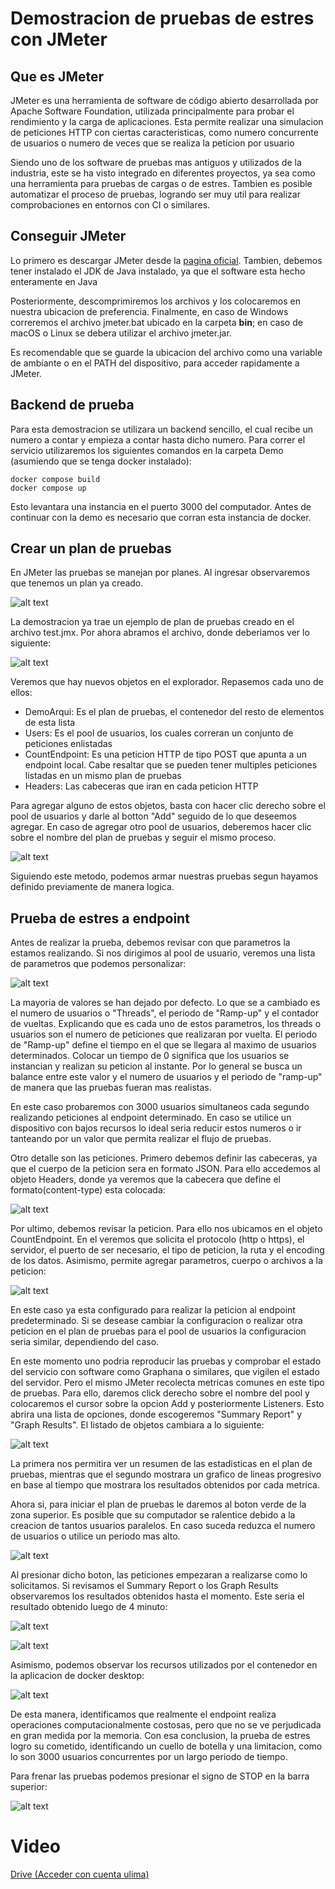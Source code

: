 # Demostracion de pruebas de estres con JMeter

## Que es JMeter

JMeter es una herramienta de software de código abierto desarrollada por Apache Software Foundation, utilizada principalmente para probar el rendimiento y la carga de aplicaciones. Esta permite realizar una simulacion de peticiones HTTP con ciertas caracteristicas, como numero concurrente de usuarios o numero de veces que se realiza la peticion por usuario

Siendo uno de los software de pruebas mas antiguos y utilizados de la industria, este se ha visto integrado en diferentes proyectos, ya sea como una herramienta para pruebas de cargas o de estres. Tambien es posible automatizar el proceso de pruebas, logrando ser muy util para realizar comprobaciones en entornos con CI o similares.

## Conseguir JMeter

Lo primero es descargar JMeter desde la [pagina oficial](https://jmeter.apache.org/download_jmeter.cgi). Tambien, debemos tener instalado el JDK de Java instalado, ya que el software esta hecho enteramente en Java

Posteriormente, descomprimiremos los archivos y los colocaremos en nuestra ubicacion de preferencia. Finalmente, en caso de Windows correremos el archivo jmeter.bat ubicado en la carpeta **bin**; en caso de macOS o Linux se debera utilizar el archivo jmeter.jar.

Es recomendable que se guarde la ubicacion del archivo como una variable de ambiante o en el PATH del dispositivo, para acceder rapidamente a JMeter.

## Backend de prueba

Para esta demostracion se utilizara un backend sencillo, el cual recibe un numero a contar y empieza a contar hasta dicho numero. Para correr el servicio utilizaremos los siguientes comandos en la carpeta Demo (asumiendo que se tenga docker instalado):

```
docker compose build
docker compose up
```
Esto levantara una instancia en el puerto 3000 del computador. Antes de continuar con la demo es necesario que corran esta instancia de docker.

## Crear un plan de pruebas

En JMeter las pruebas se manejan por planes. Al ingresar observaremos que tenemos un plan ya creado.

![alt text](./imagenes/imagen1.png)

La demostracion ya trae un ejemplo de plan de pruebas creado en el archivo test.jmx. Por ahora abramos el archivo, donde deberiamos ver lo siguiente:

![alt text](./imagenes/imagen2.png)

Veremos que hay nuevos objetos en el explorador. Repasemos cada uno de ellos:

- DemoArqui: Es el plan de pruebas, el contenedor del resto de elementos de esta lista
- Users: Es el pool de usuarios, los cuales correran un conjunto de peticiones enlistadas
- CountEndpoint: Es una peticion HTTP de tipo POST que apunta a un endpoint local. Cabe resaltar que se pueden tener multiples peticiones listadas en un mismo plan de pruebas
- Headers: Las cabeceras que iran en cada peticion HTTP

Para agregar alguno de estos objetos, basta con hacer clic derecho sobre el pool de usuarios y darle al botton "Add" seguido de lo que deseemos agregar. En caso de agregar otro pool de usuarios, deberemos hacer clic sobre el nombre del plan de pruebas y seguir el mismo proceso.

![alt text](./imagenes/imagen3.png)

Siguiendo este metodo, podemos armar nuestras pruebas segun hayamos definido previamente de manera logica.

## Prueba de estres a endpoint

Antes de realizar la prueba, debemos revisar con que parametros la estamos realizando. Si nos dirigimos al pool de usuario, veremos una lista de parametros que podemos personalizar:

![alt text](./imagenes/imagen4.png)

La mayoria de valores se han dejado por defecto. Lo que se a cambiado es el numero de usuarios o "Threads", el periodo de "Ramp-up" y el contador de vueltas. Explicando que es cada uno de estos parametros, los threads o usuarios son el numero de peticiones que realizaran por vuelta. El periodo de "Ramp-up" define el tiempo en el que se llegara al maximo de usuarios determinados. Colocar un tiempo de 0 significa que los usuarios se instancian y realizan su peticion al instante. Por lo general se busca un balance entre este valor y el numero de usuarios y el periodo de "ramp-up" de manera que las pruebas fueran mas realistas. 

En este caso probaremos con 3000 usuarios simultaneos cada segundo realizando peticiones al endpoint determinado. En caso se utilice un dispositivo con bajos recursos lo ideal seria reducir estos numeros o ir tanteando por un valor que permita realizar el flujo de pruebas.

Otro detalle son las peticiones. Primero debemos definir las cabeceras, ya que el cuerpo de la peticion sera en formato JSON. Para ello accedemos al objeto Headers, donde ya veremos que la cabecera que define el formato(content-type) esta colocada:

![alt text](./imagenes/imagen5.png)

Por ultimo, debemos revisar la peticion. Para ello nos ubicamos en el objeto CountEndpoint. En el veremos que solicita el protocolo (http o https), el servidor, el puerto de ser necesario, el tipo de peticion, la ruta y el encoding de los datos. Asimismo, permite agregar parametros, cuerpo o archivos a la peticion:

![alt text](./imagenes/imagen6.png)

En este caso ya esta configurado para realizar la peticion al endpoint predeterminado. Si se desease cambiar la configuracion o realizar otra peticion en el plan de pruebas para el pool de usuarios la configuracion seria similar, dependiendo del caso.

En este momento uno podria reproducir las pruebas y comprobar el estado del servicio con software como Graphana o similares, que vigilen el estado del servidor. Pero el mismo JMeter recolecta metricas comunes en este tipo de pruebas. Para ello, daremos click derecho sobre el nombre del pool y colocaremos el cursor sobre la opcion Add y posteriormente Listeners. Esto abrira una lista de opciones, donde escogeremos "Summary Report" y "Graph Results". El listado de objetos cambiara a lo siguiente:

![alt text](./imagenes/imagen7.png)

La primera nos permitira ver un resumen de las estadisticas en el plan de pruebas, mientras que el segundo mostrara un grafico de lineas progresivo en base al tiempo que mostrara los resultados obtenidos por cada metrica. 

Ahora si, para iniciar el plan de pruebas le daremos al boton verde de la zona superior. Es posible que su computador se ralentice debido a la creacion de tantos usuarios paralelos. En caso suceda reduzca el numero de usuarios o utilice un periodo mas alto.

![alt text](./imagenes/imagen8.png)

Al presionar dicho boton, las peticiones empezaran a realizarse como lo solicitamos. Si revisamos el Summary Report o los Graph Results observaremos los resultados obtenidos hasta el momento. Este seria el resultado obtenido luego de 4 minuto:

![alt text](./imagenes/imagen9.png)

![alt text](./imagenes/imagen10.png)

Asimismo, podemos observar los recursos utilizados por el contenedor en la aplicacion de docker desktop:

![alt text](./imagenes/imagen11.png)

De esta manera, identificamos que realmente el endpoint realiza operaciones computacionalmente costosas, pero que no se ve perjudicada en gran medida por la memoria. Con esa conclusion, la prueba de estres logro su cometido, identificando un cuello de botella y una limitacion, como lo son 3000 usuarios concurrentes por un largo periodo de tiempo.

Para frenar las pruebas podemos presionar el signo de STOP en la barra superior:

![alt text](./imagenes/imagen12.png)

# Video

[Drive (Acceder con cuenta ulima)](https://drive.google.com/file/d/19UlT1H5TNx0lU16CnynkN3MUkDe08Pkz/view?usp=sharing)